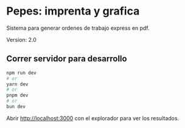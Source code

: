 # Pepes: imprenta y grafica

Sistema para generar ordenes de trabajo express en pdf.

Version: 2.0

## Correr servidor para desarrollo

```bash
npm run dev
# or
yarn dev
# or
pnpm dev
# or
bun dev
```

Abrir [http://localhost:3000](http://localhost:3000) con el explorador para ver los resultados.
